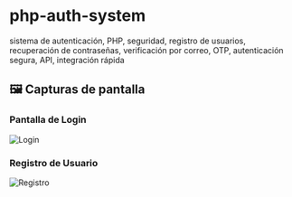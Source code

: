 # php-auth-system
sistema de autenticación, PHP, seguridad, registro de usuarios, recuperación de contraseñas, verificación por correo, OTP, autenticación segura, API, integración rápida


## 🖼️ Capturas de pantalla

### Pantalla de Login
![Login](screenshots/login.png)

### Registro de Usuario
![Registro](screenshots/register.png)

